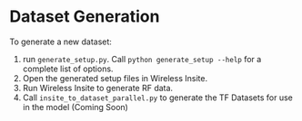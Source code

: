 # Dataset Generation
To generate a new dataset: 
1. run `generate_setup.py`.  Call `python generate_setup --help` for a complete list of options.
2. Open the generated setup files in Wireless Insite.
3. Run Wireless Insite to generate RF data.
4. Call `insite_to_dataset_parallel.py` to generate the TF Datasets for use in the model (Coming Soon)